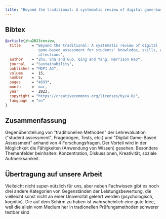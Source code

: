 ```yaml
---
title: "Beyond the traditional: A systematic review of digital game-based assessment for students' knowledge, skills, and affections"
---
```


## Bibtex

```bibtex
@article{zhu2023review,
  title     = "Beyond the traditional: A systematic review of digital
               game-based assessment for students' knowledge, skills, and
               affections",
  author    = "Zhu, Sha and Guo, Qing and Yang, Harrison Hao",
  journal   = "Sustainability",
  publisher = "MDPI AG",
  volume    =  15,
  number    =  5,
  pages     = "4693",
  month     =  mar,
  year      =  2023,
  copyright = "https://creativecommons.org/licenses/by/4.0/",
  language  = "en"
}
```

## Zusammenfassung

Gegenüberstellung von "traditionellen Methoden" der Lehrevaluation ("student assessment", Fragebögen, Tests, etc.) und "Digital Game-Based Assessment" anhand von 4 Forschungsfragen. Der Vorteil wird in der Möglichkeit die Fähigkeiten (Anwendung von Wissen) gesehen. Besondere Themenfelder beinhalten: Konzentration, Diskussionen, Kreativität, soziale Aufmerksamkeit.

## Übertragung auf unsere Arbeit

Vielleicht nicht super-nützlich für uns, aber neben Fachwissen gibt es noch drei andere Kategorien von Gegenständen der Leistungsbewertung, die vielleicht sonst nicht an einer Universität gelehrt werden (psychologisch, kognitiv). Die auf dem Schirm zu haben ist wahrscheinlich eine gute Idee, weil die allein vom Medium her in tradionellen Prüfungsmethoden schwerer testbar sind.
